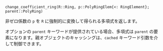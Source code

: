 ```
change_coefficient_ring(R::Ring, p::PolyRingElem{<: RingElement}; parent::PolyRing)
```

非ゼロ係数の `p` を `R` に強制的に変換して得られる多項式を返します。

オプションの `parent` キーワードが提供されている場合、多項式は `parent` の要素になります。親オブジェクトのキャッシングは、`cached` キーワード引数を介して制御できます。
